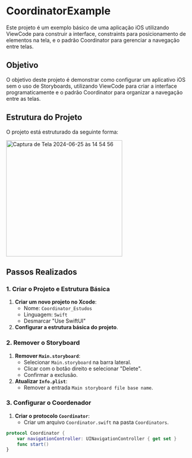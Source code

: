 # CoordinatorExample

Este projeto é um exemplo básico de uma aplicação iOS utilizando ViewCode para construir a interface, constraints para posicionamento de elementos na tela, e o padrão Coordinator para gerenciar a navegação entre telas.

## Objetivo

O objetivo deste projeto é demonstrar como configurar um aplicativo iOS sem o uso de Storyboards, utilizando ViewCode para criar a interface programaticamente e o padrão Coordinator para organizar a navegação entre as telas.

## Estrutura do Projeto

O projeto está estruturado da seguinte forma:

<img width="312" alt="Captura de Tela 2024-06-25 às 14 54 56" src="https://github.com/souzadbr/Coordinator_Estudos/assets/81527964/0fdb47b1-6bf5-4cea-95fd-28b8ad10d0ee">


## Passos Realizados

### 1. Criar o Projeto e Estrutura Básica

1. **Criar um novo projeto no Xcode**:
   - Nome: `Coordinator_Estudos`
   - Linguagem: `Swift`
   - Desmarcar "Use SwiftUI"
2. **Configurar a estrutura básica do projeto**.

### 2. Remover o Storyboard

1. **Remover `Main.storyboard`**:
   - Selecionar `Main.storyboard` na barra lateral.
   - Clicar com o botão direito e selecionar "Delete".
   - Confirmar a exclusão.
2. **Atualizar `Info.plist`**:
   - Remover a entrada `Main storyboard file base name`.

### 3. Configurar o Coordenador

1. **Criar o protocolo `Coordinator`**:
   - Criar um arquivo `Coordinator.swift` na pasta `Coordinators`.

```swift
protocol Coordinator {
    var navigationController: UINavigationController { get set }
    func start()
}

